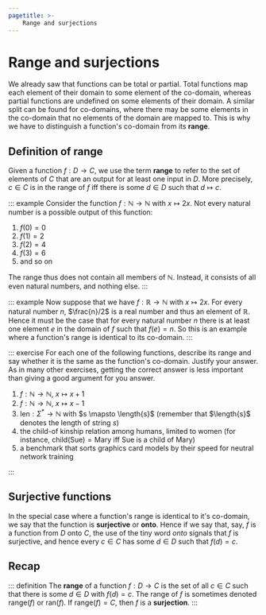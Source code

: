 ```yaml
---
pagetitle: >-
    Range and surjections
---
```


# Range and surjections

We already saw that functions can be total or partial.
Total functions map each element of their domain to some element of the co-domain, whereas partial functions are undefined on some elements of their domain.
A similar split can be found for co-domains, where there may be some elements in the co-domain that no elements of the domain are mapped to.
This is why we have to distinguish a function's co-domain from its **range**.

## Definition of range

Given a function $f: D \rightarrow C$, we use the term **range** to refer to the set of elements of $C$ that are an output for at least one input in $D$.
More precisely, $c \in C$ is in the range of $f$ iff there is some $d \in D$ such that $d \mapsto c$.

::: example
Consider the function $f: \mathbb{N} \rightarrow \mathbb{N}$ with $x \mapsto 2x$.
Not every natural number is a possible output of this function:

1. $f(0) = 0$
1. $f(1) = 2$
1. $f(2) = 4$
1. $f(3) = 6$
1. and so on

The range thus does not contain all members of $\mathbb{N}$.
Instead, it consists of all even natural numbers, and nothing else.
:::

::: example
Now suppose that we have $f: \mathbb{R} \rightarrow \mathbb{N}$ with $x \mapsto 2x$.
For every natural number $n$, $\frac{n}/2$ is a real number and thus an element of $\mathbb{R}$.
Hence it must be the case that for every natural number $n$ there is at least one element $e$ in the domain of $f$ such that $f(e) = n$.
So this is an example where a function's range is identical to its co-domain.
:::

::: exercise
For each one of the following functions, describe its range and say whether it is the same as the function's co-domain.
Justify your answer.
As in many other exercises, getting the correct answer is less important than giving a good argument for you answer.

1. $f: \mathbb{N} \rightarrow \mathbb{N}$, $x \mapsto x + 1$
1. $f: \mathbb{N} \rightarrow \mathbb{N}$, $x \mapsto x - 1$
1. $\mathrm{len}: \Sigma^* \rightarrow \mathbb{N}$ with $s \mapsto \length{s}$ (remember that $\length{s}$ denotes the length of string $s$)
1. the child-of kinship relation among humans, limited to women (for instance, $\mathrm{child}(\mathrm{Sue}) = \mathrm{Mary}$ iff Sue is a child of Mary)
1. a benchmark that sorts graphics card models by their speed for neutral network training

:::

## Surjective functions

In the special case where a function's range is identical to it's co-domain, we say that the function is **surjective** or **onto**.
Hence if we say that, say, $f$ is a function from $D$ onto $C$, the use of the tiny word *onto* signals that $f$ is surjective, and hence every $c\in C$ has some $d \in D$ such that $f(d) = c$.

## Recap

::: definition
The **range** of a function $f: D \rightarrow C$ is the set of all $c \in C$ such that there is some $d \in D$ with $f(d) = c$.
The range of $f$ is sometimes denoted $\mathrm{range}(f)$ or $\mathrm{ran}(f)$.
If $\mathrm{range}(f) = C$, then $f$ is a **surjection**.
:::
